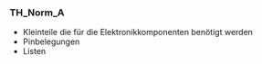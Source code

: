 ### TH_Norm_A
- Kleinteile die für die Elektronikkomponenten benötigt werden
- Pinbelegungen
- Listen
